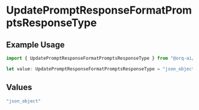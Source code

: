 # UpdatePromptResponseFormatPromptsResponseType

## Example Usage

```typescript
import { UpdatePromptResponseFormatPromptsResponseType } from "@orq-ai/node/models/operations";

let value: UpdatePromptResponseFormatPromptsResponseType = "json_object";
```

## Values

```typescript
"json_object"
```
